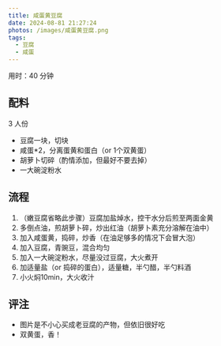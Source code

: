 ```yaml
---
title: 咸蛋黄豆腐
date: 2024-08-81 21:27:24
photos: /images/咸蛋黄豆腐.png
tags:
  - 豆腐
  - 咸蛋
---
```


用时：40 分钟

## 配料

3 人份

- 豆腐一块，切块
- 咸蛋*2，分离蛋黄和蛋白（or 1个双黄蛋）
- 胡萝卜切碎（酌情添加，但最好不要去掉）
- 一大碗淀粉水

<!--more-->

## 流程

1. （嫩豆腐省略此步骤）豆腐加盐焯水，控干水分后煎至两面金黄
2. 多倒点油，煎胡萝卜碎，炒出红油（胡萝卜素充分溶解在油中）
3. 加入咸蛋黄，捣碎，炒香（在油足够多的情况下会冒大泡）
4. 加入豆腐，青豌豆，混合均匀
5. 加入一大碗淀粉水，尽量没过豆腐，大火煮开
6. 加适量盐（or 捣碎的蛋白），适量糖，半勺醋，半勺料酒
7. 小火焖10min，大火收汁

## 评注

- 图片是不小心买成老豆腐的产物，但依旧很好吃
- 双黄蛋，香！
